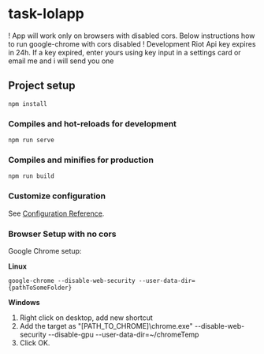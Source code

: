 # task-lolapp
! App will work only on browsers with disabled cors. Below instructions how to run google-chrome with cors disabled
! Development Riot Api key expires in 24h.
  If a key expired, enter yours using key input in a settings card or email me and i will send you one


## Project setup
```
npm install
```

### Compiles and hot-reloads for development
```
npm run serve
```

### Compiles and minifies for production
```
npm run build
```

### Customize configuration
See [Configuration Reference](https://cli.vuejs.org/config/).

### Browser Setup with no cors
Google Chrome setup:

<b>Linux</b>
```
google-chrome --disable-web-security --user-data-dir={pathToSomeFolder}
```

<b>Windows</b>
1. Right click on desktop, add new shortcut
2. Add the target as "[PATH_TO_CHROME]\chrome.exe" --disable-web-security --disable-gpu --user-data-dir=~/chromeTemp
3. Click OK.